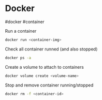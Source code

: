 # Docker
#docker #container

Run a container
```bash
docker run <container-img>
```

Check all container runned (and also stopped)
```bash
docker ps -a 
```

Create a volume to attach to containers
```bash
docker volume create <volume-name>
```

Stop and remove container running/stopped
```bash
docker rm -f <container-id>
```